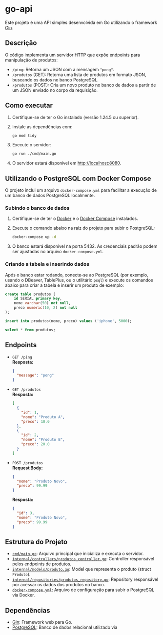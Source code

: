 # go-api

Este projeto é uma API simples desenvolvida em Go utilizando o framework [Gin](https://github.com/gin-gonic/gin).

## Descrição

O código implementa um servidor HTTP que expõe endpoints para manipulação de produtos:

- `/ping`: Retorna um JSON com a mensagem `"pong"`.
- `/produtos` (GET): Retorna uma lista de produtos em formato JSON, buscando os dados no banco PostgreSQL.
- `/produtos` (POST): Cria um novo produto no banco de dados a partir de um JSON enviado no corpo da requisição.

## Como executar

1. Certifique-se de ter o Go instalado (versão 1.24.5 ou superior).
2. Instale as dependências com:

   ```sh
   go mod tidy
   ```

3. Execute o servidor:

   ```sh
   go run ./cmd/main.go
   ```

4. O servidor estará disponível em [http://localhost:8080](http://localhost:8080).

## Utilizando o PostgreSQL com Docker Compose

O projeto inclui um arquivo `docker-compose.yml` para facilitar a execução de um banco de dados PostgreSQL localmente.

### Subindo o banco de dados

1. Certifique-se de ter o [Docker](https://www.docker.com/) e o [Docker Compose](https://docs.docker.com/compose/) instalados.
2. Execute o comando abaixo na raiz do projeto para subir o PostgreSQL:

   ```sh
   docker-compose up -d
   ```

3. O banco estará disponível na porta 5432. As credenciais padrão podem ser ajustadas no arquivo `docker-compose.yml`.

### Criando a tabela e inserindo dados

Após o banco estar rodando, conecte-se ao PostgreSQL (por exemplo, usando o DBeaver, TablePlus, ou o utilitário `psql`) e execute os comandos abaixo para criar a tabela e inserir um produto de exemplo:

```sql
create table produtos (
    id SERIAL primary key,
    nome varchar(50) not null,
    preco numeric(10, 2) not null
);

insert into produtos(nome, preco) values ('iphone', 5000);

select * from produtos;
```

## Endpoints

- `GET /ping`  
  **Resposta:**  
  ```json
  {
    "message": "pong"
  }
  ```

- `GET /produtos`  
  **Resposta:**  
  ```json
  [
    {
      "id": 1,
      "nome": "Produto A",
      "preco": 10.0
    },
    {
      "id": 2,
      "nome": "Produto B",
      "preco": 20.0
    }
  ]
  ```

- `POST /produtos`  
  **Request Body:**  
  ```json
  {
    "nome": "Produto Novo",
    "preco": 99.99
  }
  ```
  **Resposta:**  
  ```json
  {
    "id": 3,
    "nome": "Produto Novo",
    "preco": 99.99
  }
  ```

## Estrutura do Projeto

- [`cmd/main.go`](cmd/main.go): Arquivo principal que inicializa e executa o servidor.
- [`internal/controllers/produtos_controller.go`](internal/controllers/produtos_controller.go): Controller responsável pelos endpoints de produtos.
- [`internal/models/produto.go`](internal/models/produto.go): Model que representa o produto (struct `Produto`).
- [`internal/repositories/produtos_repository.go`](internal/repositories/produtos_repository.go): Repository responsável por acessar os dados dos produtos no banco.
- [`docker-compose.yml`](docker-compose.yml): Arquivo de configuração para subir o PostgreSQL via Docker.

## Dependências

- [Gin](https://github.com/gin-gonic/gin): Framework web para Go.
- [PostgreSQL](https://www.postgresql.org/): Banco de dados relacional utilizado via